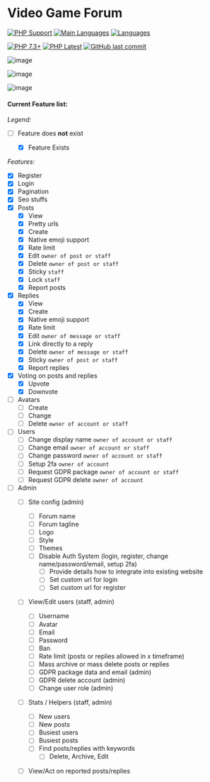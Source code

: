 # Video Game Forum

[![PHP Support](https://badgen.net/badge/php/%3E=7.3/blue?icon=github)](https://github.com/runthis/Video-Game-Forum/search?l=PHP)
[![Main Languages](https://img.shields.io/github/languages/top/runthis/Video-Game-Forum)](https://github.com/runthis/Video-Game-Forum/search?l=PHP)
[![Languages](https://img.shields.io/github/languages/count/runthis/Video-Game-Forum)](https://github.com/runthis/Video-Game-Forum/search?l=PHP)

[![PHP 7.3+](https://github.com/runthis/Video-Game-Forum/actions/workflows/php.yml/badge.svg)](https://github.com/runthis/Video-Game-Forum/actions/workflows/php.yml)
[![PHP Latest](https://github.com/runthis/Video-Game-Forum/actions/workflows/phplatest.yml/badge.svg)](https://github.com/runthis/Video-Game-Forum/actions/workflows/phplatest.yml)
[![GitHub last commit](https://img.shields.io/github/last-commit/runthis/forum)](https://github.com/runthis/forum/commits/master)


![image](https://user-images.githubusercontent.com/8216720/110219523-57940280-7e85-11eb-8c2b-c2447adede03.png)

![image](https://user-images.githubusercontent.com/8216720/110219565-a6da3300-7e85-11eb-9537-e6bd77c3bec6.png)

![image](https://user-images.githubusercontent.com/8216720/110221177-4d2b3600-7e90-11eb-8baf-b49fd13138ec.png)


#### Current Feature list:

*Legend:*
- [ ] Feature does **not** exist
    - [x] Feature Exists


*Features:*
- [x] Register
- [x] Login
- [x] Pagination
- [x] Seo stuffs
- [x] Posts
    - [x] View
    - [x] Pretty urls
    - [x] Create
    - [x] Native emoji support
    - [x] Rate limit
    - [x] Edit `owner of post or staff`
    - [x] Delete `owner of post or staff`
    - [x] Sticky `staff`
    - [x] Lock `staff`
    - [x] Report posts
- [x] Replies
    - [x] View
    - [x] Create
    - [x] Native emoji support
    - [x] Rate limit
    - [x] Edit `owner of message or staff`
    - [x] Link directly to a reply
    - [x] Delete `owner of message or staff`
    - [x] Sticky `owner of post or staff`
    - [x] Report replies
- [x] Voting on posts and replies
    - [x] Upvote
    - [x] Downvote
- [ ] Avatars
    - [ ] Create
    - [ ] Change
    - [ ] Delete `owner of account or staff`
- [ ] Users
    - [ ] Change display name `owner of account or staff`
    - [ ] Change email `owner of account or staff`
    - [ ] Change password `owner of account or staff`
    - [ ] Setup 2fa `owner of account`
    - [ ] Request GDPR package `owner of account or staff`
    - [ ] Request GDPR delete `owner of account`
- [ ] Admin
    - [ ] Site config (admin)
        - [ ] Forum name
        - [ ] Forum tagline
        - [ ] Logo
        - [ ] Style
        - [ ] Themes
        - [ ] Disable Auth System (login, register, change name/password/email, setup 2fa)
            - [ ] Provide details how to integrate into existing website
            - [ ] Set custom url for login
            - [ ] Set custom url for register
    - [ ] View/Edit users (staff, admin)
        - [ ] Username
        - [ ] Avatar
        - [ ] Email
        - [ ] Password
        - [ ] Ban
        - [ ] Rate limit (posts or replies allowed in x timeframe)
        - [ ] Mass archive or mass delete posts or replies
        - [ ] GDPR package data and email (admin)
        - [ ] GDPR delete account (admin)
        - [ ] Change user role (admin)
    - [ ] Stats / Helpers (staff, admin)
        - [ ] New users
        - [ ] New posts
        - [ ] Busiest users
        - [ ] Busiest posts
        - [ ] Find posts/replies with keywords
            - [ ] Delete, Archive, Edit
    - [ ] View/Act on reported posts/replies

